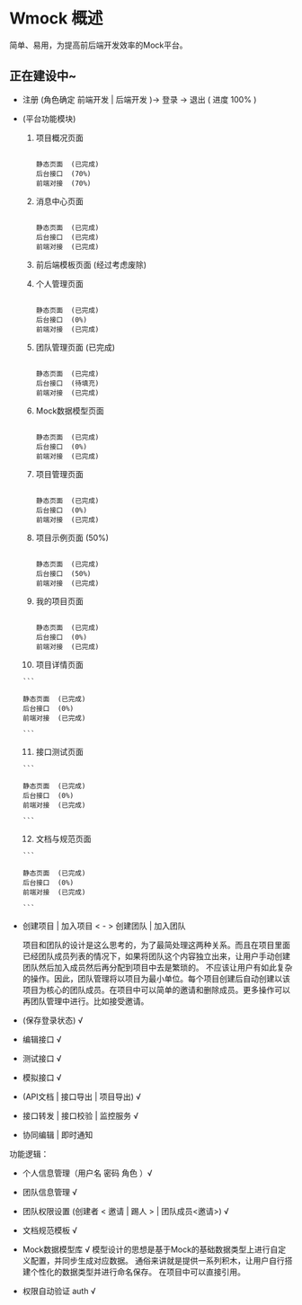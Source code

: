 # Wmock 概述

简单、易用，为提高前后端开发效率的Mock平台。

## 正在建设中~


* 注册 (角色确定 前端开发 | 后端开发 )-> 登录  -> 退出 ( 进度 100% )

* (平台功能模块)

   1. 项目概况页面
      
      ```
      
      静态页面  (已完成)
      后台接口  (70%)
      前端对接  (70%)
      
      ```
      
   2. 消息中心页面 

      ```
      
      静态页面  (已完成)
      后台接口  (已完成)
      前端对接  (已完成)
      
      ```
      
   3. 前后端模板页面 (经过考虑废除)
   
      
   4. 个人管理页面

      ```
      
      静态页面  (已完成)
      后台接口  (0%)
      前端对接  (已完成)
      
      ```
      
   5. 团队管理页面 (已完成)

      ```
      
      静态页面  (已完成)
      后台接口  (待填充)
      前端对接  (已完成)
      
      ```
      
   6. Mock数据模型页面

      ```
      
      静态页面  (已完成)
      后台接口  (0%)
      前端对接  (已完成)
      
      ```
      
   7. 项目管理页面

      ```
      
      静态页面  (已完成)
      后台接口  (0%)
      前端对接  (已完成)
      
      ```
      
   8. 项目示例页面 (50%)

      ```
      
      静态页面  (已完成)
      后台接口  (50%)
      前端对接  (已完成)
      
      ```
      
   9. 我的项目页面

      ```
      
      静态页面  (已完成)
      后台接口  (0%)
      前端对接  (已完成)
      
      ```
      
   10. 项目详情页面

      ```
      
      静态页面  (已完成)
      后台接口  (0%)
      前端对接  (已完成)
      
      ```
      
   11. 接口测试页面

      ```
      
      静态页面  (已完成)
      后台接口  (0%)
      前端对接  (已完成)
      
      ```
   
   12. 文档与规范页面

      ```
      
      静态页面  (已完成)
      后台接口  (0%)
      前端对接  (已完成)
      
      ```


*  创建项目 | 加入项目 < - > 创建团队 | 加入团队
   
   项目和团队的设计是这么思考的，为了最简处理这两种关系。而且在项目里面已经团队成员列表的情况下，如果将团队这个内容独立出来，让用户手动创建团队然后加入成员然后再分配到项目中去是繁琐的。 不应该让用户有如此复杂的操作。因此，团队管理将以项目为最小单位。每个项目创建后自动创建以该项目为核心的团队成员。在项目中可以简单的邀请和删除成员。更多操作可以再团队管理中进行。比如接受邀请。


* (保存登录状态) √

* 编辑接口 √

* 测试接口 √

* 模拟接口 √

* (API文档 | 接口导出 | 项目导出) √

* 接口转发 | 接口校验 | 监控服务 √

* 协同编辑 | 即时通知 


功能逻辑：

* 个人信息管理（用户名 密码 角色 ）√

* 团队信息管理 √

* 团队权限设置 (创建者 < 邀请 | 踢人 > | 团队成员<邀请>)  √

* 文档规范模板 √

* Mock数据模型库 √
  模型设计的思想是基于Mock的基础数据类型上进行自定义配置，并同步生成对应数据。
  通俗来讲就是提供一系列积木，让用户自行搭建个性化的数据类型并进行命名保存。
  在项目中可以直接引用。

* 权限自动验证 auth √

